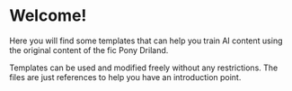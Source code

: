 # Welcome!

Here you will find some templates that can help you train AI content using the original content of the fic Pony Driland.

Templates can be used and modified freely without any restrictions. The files are just references to help you have an introduction point.